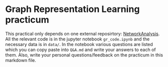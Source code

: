 # Graph Representation Learning practicum
This practical only depends on one external reposirtory: [NetworkAnalysis](https://github.com/pstrybol/NetworkAnalysis).
All the relevant code is in the jupyter notebook `gr_code.ipynb` and the necessary data is in `data/`. In the notebook various questions are listed which you can copy paste into `Q&A.md` and write your answers to each of them. Also, write your personal questions/feedback on the practicum in this markdown file. 
